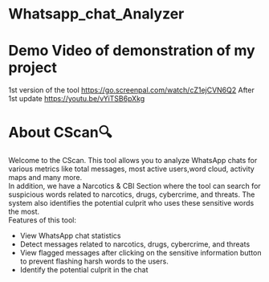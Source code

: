 # Whatsapp_chat_Analyzer
# Demo Video of demonstration of my project <br>
1st version of the tool
https://go.screenpal.com/watch/cZ1ejCVN6Q2
After 1st update
https://youtu.be/vYiTSB6pXkg <br>
# About CScan🔍
Welcome to the CScan. This tool allows you to analyze WhatsApp chats for various metrics like total messages, most active users,word cloud, activity maps and many more.
<br>
In addition, we have a Narcotics & CBI Section where the tool can search for suspicious words related to narcotics, drugs, cybercrime, and threats. The system also identifies the potential culprit who uses these sensitive words the most.
<br>
Features of this tool:
<br>
- View WhatsApp chat statistics
- Detect messages related to narcotics, drugs, cybercrime, and threats
- View flagged messages after clicking on the sensitive information button to prevent flashing harsh words to the users.
- Identify the potential culprit in the chat
